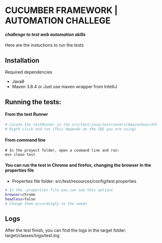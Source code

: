 # CUCUMBER FRAMEWORK | AUTOMATION CHALLEGE
#### _challenge to test web automation skills_

Here are the instuctions to run the tests

## Installation

Required dependencies
- Java8
- Maven 3.8.4 or Just use maven wrapper from IntelliJ

## Running the tests:
#### From the test Runner

```sh
# Locate the testRunner in the src/test/java/testrunners/AmazonSearchTest.java folder
# Rigth click and run (This depends on the IDE you are using)
```
#### From command line
```
# In the proyect folder, open a coomand line and run:
mvn clean test
```
#### You can run the test in Chrome and firefox, changing the browser in the properties file
- Properties file folder: src/test/resources/config/test.properties
```sh
# In the .properties file you can see this options
browser=chrome
headless=false
# Change them accordingly to the needs
```

## Logs
After the test finish, you can find the logs in the target folder: target/classes/logs/test.log